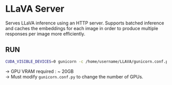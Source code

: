 # LLaVA Server

Serves LLaVA inference using an HTTP server. Supports batched inference and caches the embeddings for each image in order to produce multiple responses per image more efficiently.

## RUN
```bash
CUDA_VISIBLE_DEVICES=0 gunicorn -c /home/username/LLAVA/gunicorn.conf.py "LLAVA.app:create_app()"
```
-> GPU VRAM required : ~ 20GB\
-> Must modify `gunicorn.conf.py` to change the number of GPUs.

